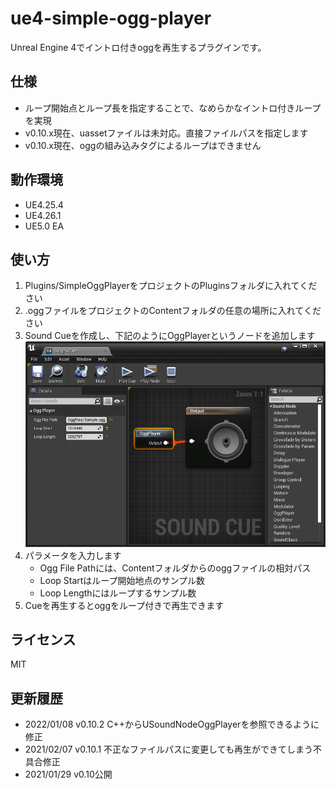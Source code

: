 # ue4-simple-ogg-player
Unreal Engine 4でイントロ付きoggを再生するプラグインです。

## 仕様

* ループ開始点とループ長を指定することで、なめらかなイントロ付きループを実現
* v0.10.x現在、uassetファイルは未対応。直接ファイルパスを指定します
* v0.10.x現在、oggの組み込みタグによるループはできません

## 動作環境

* UE4.25.4
* UE4.26.1
* UE5.0 EA

## 使い方

1. Plugins/SimpleOggPlayerをプロジェクトのPluginsフォルダに入れてください
1. .oggファイルをプロジェクトのContentフォルダの任意の場所に入れてください
1. Sound Cueを作成し、下記のようにOggPlayerというノードを追加します
![](images/image1.png)
1. パラメータを入力します
    * Ogg File Pathには、Contentフォルダからのoggファイルの相対パス
    * Loop Startはループ開始地点のサンプル数
    * Loop Lengthにはループするサンプル数
1. Cueを再生するとoggをループ付きで再生できます

## ライセンス
MIT

## 更新履歴
* 2022/01/08 v0.10.2 C++からUSoundNodeOggPlayerを参照できるように修正
* 2021/02/07 v0.10.1 不正なファイルパスに変更しても再生ができてしまう不具合修正
* 2021/01/29 v0.10公開

